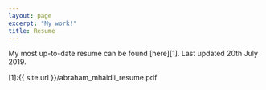 ```yaml
---
layout: page
excerpt: "My work!"
title: Resume
---
```



My most up-to-date resume can be found [here][1]. 
Last updated 20th July 2019. 

[1]:{{ site.url }}/abraham_mhaidli_resume.pdf
